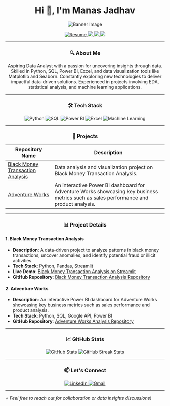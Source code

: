 <h1 align="center">Hi 👋, I'm Manas Jadhav</h1>

<!-- Banner Image -->
<p align="center">
  <img src="https://images.yourstory.com/cs/2/96eabe90392211eb93f18319e8c07a74/DATAANALYTICS-1686234812978.png?fm=png&auto=format" alt="Banner Image">
</p>

<p align="center">
  <a href="https://drive.google.com/file/d/1XjBC8VPGmOYAwJaqjAMcrSfdAkWwlFO9/view?usp=sharing" target="_blank">
    <img src="https://img.shields.io/badge/Resume-4285F4?style=for-the-badge&logo=google-drive&logoColor=white" alt="Resume"/>
  </a>
  <a href="https://www.linkedin.com/in/manasjadhav08/">
    <img src="https://img.shields.io/badge/LinkedIn-0077B5?style=for-the-badge&logo=linkedin&logoColor=white"/>
  </a>
  <a href="mailto:manasjadhav7083@gmail.com">
    <img src="https://img.shields.io/badge/Email-D14836?style=for-the-badge&logo=gmail&logoColor=white"/>
  </a>
  <a href="https://github.com/manasjadhav0086">
    <img src="https://img.shields.io/badge/GitHub-0086?style=for-the-badge&logo=github&logoColor=white"/>
  </a>
</p>

---

<h3 align="center">🔍 About Me</h3>
<p align="center">
  Aspiring Data Analyst with a passion for uncovering insights through data. Skilled in Python, SQL, Power BI, Excel, and data visualization tools like Matplotlib and Seaborn. Constantly exploring new technologies to deliver impactful data-driven solutions. Experienced in projects involving EDA, statistical analysis, and machine learning applications.
</p>

---

<h3 align="center">🛠️ Tech Stack</h3>

<p align="center">
  <img src="https://img.shields.io/badge/Python-3776AB?style=for-the-badge&logo=python&logoColor=white" alt="Python"/>
  <img src="https://img.shields.io/badge/SQL-316192?style=for-the-badge&logo=postgresql&logoColor=white" alt="SQL"/>
  <img src="https://img.shields.io/badge/Power_BI-F2C811?style=for-the-badge&logo=power-bi&logoColor=black" alt="Power BI"/>
  <img src="https://img.shields.io/badge/Excel-217346?style=for-the-badge&logo=microsoft-excel&logoColor=white" alt="Excel"/>
  <img src="https://img.shields.io/badge/Machine%20Learning-FFC300?style=for-the-badge&logo=tensorflow&logoColor=black" alt="Machine Learning"/>
</p>

---

<h3 align="center">📂 Projects</h3>

<table align="center">
  <thead>
    <tr>
      <th>Repository Name</th>
      <th>Description</th>
    </tr>
  </thead>
  <tbody>
    <tr>
      <td><a href="https://github.com/Forsaken0702/Quantum-leap-coders-043">Black Money Transaction Analysis</a></td>
      <td>Data analysis and visualization project on Black Money Transaction Analysis.</td>
    </tr>
    <tr>
      <td><a href="https://github.com/manasjadhav0086/Adventure-Works">Adventure Works</a></td>
      <td>An interactive Power BI dashboard for Adventure Works showcasing key business metrics such as sales performance and product analysis.</td>
    </tr>
  </tbody>
</table>

---

<h3 align="center">📊 Project Details</h3>

#### 1. Black Money Transaction Analysis
- **Description**: A data-driven project to analyze patterns in black money transactions, uncover anomalies, and identify potential fraud or illicit activities.
- **Tech Stack**: Python, Pandas, Streamlit
- **Live Demo**: [Black Money Transaction Analysis on Streamlit](https://quantum-leap-coders-043-hihtycagx4mn9ahptxtjtp.streamlit.app/)
- **GitHub Repository**: [Black Money Transaction Analysis Repository](https://github.com/Forsaken0702/Quantum-leap-coders-043)

#### 2. Adventure Works
- **Description**: An interactive Power BI dashboard for Adventure Works showcasing key business metrics such as sales performance and product analysis.
- **Tech Stack**: Python, SQL, Google API, Power BI
- **GitHub Repository**: [Adventure Works Analysis Repository](https://github.com/manasjadhav0086/Adventure-Works)

---

<h3 align="center">📈 GitHub Stats</h3>

<p align="center">
  <img src="https://github-readme-stats.vercel.app/api?username=manasjadhav0086&show_icons=true&theme=radical" alt="GitHub Stats"/>
  <img src="https://github-readme-streak-stats.herokuapp.com/?user=manasjadhav0086&theme=radical" alt="GitHub Streak Stats"/>
</p>

---

<h3 align="center">📫 Let's Connect</h3>
<p align="center">
  <a href="https://www.linkedin.com/in/manasjadhav08/">
    <img src="https://img.icons8.com/color/48/000000/linkedin.png" alt="LinkedIn"/>
  </a>
  <a href="mailto:manasjadhav7083@gmail.com">
    <img src="https://img.icons8.com/color/48/000000/gmail.png" alt="Gmail"/>
  </a>
</p>

---

⭐️ *Feel free to reach out for collaboration or data insights discussions!*
